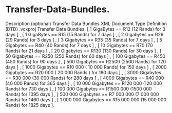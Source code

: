 # Transfer-Data-Bundles.
Description (optional)
Transfer Data Bundles XML Document Type Definition (DTD) <Library> .vcxproj Transfer Data Bundles.  [ 1 GigaBytes == R12 (12 Rands) for 3 days ] , [ 1 GigaBytes == R15 (15 Rands) for 7 days ] , [ 2 Gigabytes == R29 (29 Rands) for 3 days ] , [ 3 Gigabytes == R35 (35 Rands) for 7 days ] , [ 5 Gigabytes == R40 (40 Rands) for 7 days ] , [ 10 Gigabytes == R70 (70 Rands) for 21 days ] , [ 20 Gigabytes == R130 (130 Rands) for 30 days ] , [ 50 Gigabytes == R250 (250 Rands) for 60 days ] , [ 100 Gigabytes == R450 (450 Rands) for 90 days ] , [ 500 Gigabytes == R2500 (2500 Rands) for 120 days ] , [ 1000 Gigabytes == R10 000 ( 10 000 Rands) for 150 days ] , [ 2000 Gigabytes == R20 000 ( 20 000 Rands ) for 180 days ] , [ 3000 Gigabytes == R30 000 (30 000 Rands) for 280 days ] , [ 4000 Gigabytes == R40 000 (40 000 Rands) for 365 days ] , [ 10 000 Gigabytes == R120 000 (120 000 Rands) for 730 days ] , [ 100 000 Gigabytes == R1500 000 (1500 000 Rands) for 1095 days ] , [ 500 000 Gigabytes == R7 000 000 (7 000 000 Rands) for 1460 days ] , [ 1 000 000 Gigabytes == R15 000 000 (15 000 000 Rands) for 1825 days ].
